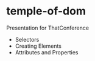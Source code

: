temple-of-dom
=============

Presentation for ThatConference


 * Selectors
 * Creating Elements
 * Attributes and Properties
